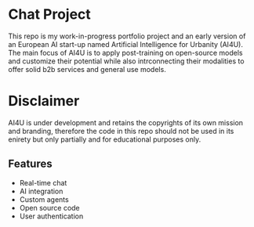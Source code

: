 # Chat Project
This repo is my work-in-progress portfolio project and an early version of an European AI start-up named Artificial Intelligence for Urbanity (AI4U). The main focus of AI4U is to apply post-training on open-source models and customize their potential while also intrconnecting their modalities to offer solid b2b services and general use models.

# Disclaimer 
AI4U is under development and retains the copyrights of its own mission and branding, therefore the code in this repo should not be used in its enirety but only partially and for educational purposes only.

## Features
- Real-time chat
- AI integration
- Custom agents
- Open source code
- User authentication
